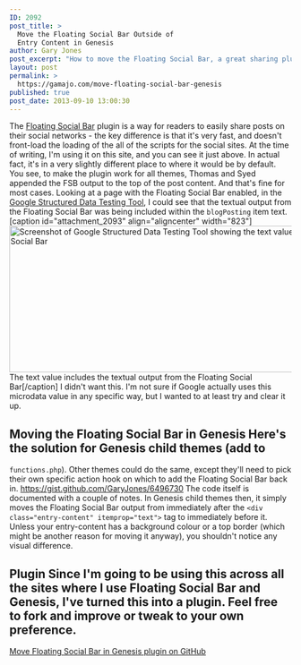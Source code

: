 ```yaml
---
ID: 2092
post_title: >
  Move the Floating Social Bar Outside of
  Entry Content in Genesis
author: Gary Jones
post_excerpt: "How to move the Floating Social Bar, a great sharing plugin, in Genesis so that it doesn't impact on your microdata or design."
layout: post
permalink: >
  https://gamajo.com/move-floating-social-bar-genesis
published: true
post_date: 2013-09-10 13:00:30
---
```

The [Floating Social Bar][1] plugin is a way for readers to easily share posts on their social networks - the key difference is that it's very fast, and doesn't front-load the loading of the all of the scripts for the social sites. At the time of writing, I'm using it on this site, and you can see it just above. In actual fact, it's in a very slightly different place to where it would be by default. You see, to make the plugin work for all themes, Thomas and Syed appended the FSB output to the top of the post content. And that's fine for most cases. Looking at a page with the Floating Social Bar enabled, in the [Google Structured Data Testing Tool][2], I could see that the textual output from the Floating Social Bar was being included within the `blogPosting` item text. [caption id="attachment_2093" align="aligncenter" width="823"]<img src="https://gamajo.com/wp-content/uploads/floating-social-bar-microdata-issue.png" alt="Screenshot of Google Structured Data Testing Tool showing the text value includes the textual output from the Floating Social Bar" width="823" height="262" class="size-full wp-image-2093" /> The text value includes the textual output from the Floating Social Bar[/caption] I didn't want this. I'm not sure if Google actually uses this microdata value in any specific way, but I wanted to at least try and clear it up. 
## Moving the Floating Social Bar in Genesis Here's the solution for Genesis child themes (add to 

`functions.php`). Other themes could do the same, except they'll need to pick their own specific action hook on which to add the Floating Social Bar back in. https://gist.github.com/GaryJones/6496730 The code itself is documented with a couple of notes. In Genesis child themes then, it simply moves the Floating Social Bar output from immediately after the `<div class="entry-content" itemprop="text">` tag to immediately before it. Unless your entry-content has a background colour or a top border (which might be another reason for moving it anyway), you shouldn't notice any visual difference. 
## Plugin Since I'm going to be using this across all the sites where I use Floating Social Bar and Genesis, I've turned this into a plugin. Feel free to fork and improve or tweak to your own preference. 

[Move Floating Social Bar in Genesis plugin on GitHub][3]

 [1]: https://wordpress.org/plugins/floating-social-bar/
 [2]: https://search.google.com/structured-data/testing-tool/u/0/
 [3]: https://github.com/GaryJones/move-floating-social-bar-in-genesis